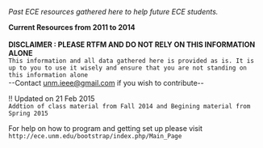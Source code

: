 *Past ECE resources gathered here to help future ECE students.*

__Current Resources from 2011 to 2014__<br><br>
__DISCLAIMER : PLEASE RTFM AND DO NOT RELY ON THIS INFORMATION ALONE__<br>
`This information and all data gathered here is provided as is. It is up to you to use it wisely and ensure that you are not standing on this information alone` <br>
--Contact unm.ieee@gmail.com if you wish to contribute--


!! Updated on 21 Feb 2015<br>
`Addtion of class material from Fall 2014 and Begining material from Spring 2015`


For help on how to program and getting set up please visit <br>
`http://ece.unm.edu/bootstrap/index.php/Main_Page`
